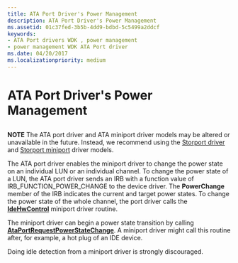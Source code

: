 ```yaml
---
title: ATA Port Driver's Power Management
description: ATA Port Driver's Power Management
ms.assetid: 01c37fed-3b5b-4dd9-bdbd-5c5499a2ddcf
keywords:
- ATA Port drivers WDK , power management
- power management WDK ATA Port driver
ms.date: 04/20/2017
ms.localizationpriority: medium
---
```


# ATA Port Driver's Power Management


## <span id="ddk_ata_port_drivers_power_management_kg"></span><span id="DDK_ATA_PORT_DRIVERS_POWER_MANAGEMENT_KG"></span>


**NOTE** The ATA port driver and ATA miniport driver models may be altered or unavailable in the future. Instead, we recommend using the [Storport driver](./storport-driver-overview.md) and [Storport miniport](./storport-miniport-drivers.md) driver models.


The ATA port driver enables the miniport driver to change the power state on an individual LUN or an individual channel. To change the power state of a LUN, the ATA port driver sends an IRB with a function value of IRB\_FUNCTION\_POWER\_CHANGE to the device driver. The **PowerChange** member of the IRB indicates the current and target power states. To change the power state of the whole channel, the port driver calls the [**IdeHwControl**](/windows-hardware/drivers/ddi/irb/nc-irb-ide_hw_control) miniport driver routine.

The miniport driver can begin a power state transition by calling [**AtaPortRequestPowerStateChange**](/windows-hardware/drivers/ddi/irb/nf-irb-ataportrequestpowerstatechange). A miniport driver might call this routine after, for example, a hot plug of an IDE device.

Doing idle detection from a miniport driver is strongly discouraged.

